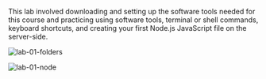 This lab involved downloading and setting up the software tools needed for this course and practicing using software tools, terminal or shell commands, keyboard shortcuts, and creating your first Node.js JavaScript file on the server-side.


![lab-01-folders](https://user-images.githubusercontent.com/82883879/172036066-2c24d680-b978-47b4-8dc6-e9fce36eeea0.png)


![lab-01-node](https://user-images.githubusercontent.com/82883879/172036080-6e10a801-49d9-4072-a7a6-5b447f992c84.png)
